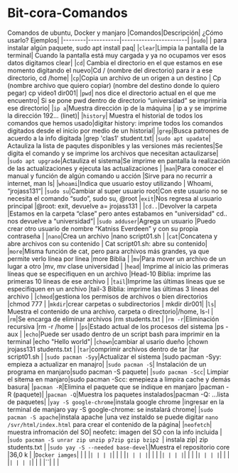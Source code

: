 # Bit-cora-Comandos
Comandos de ubuntu, Docker y manjaro
|Comandos|Descripción| ¿Cómo usarlo? Ejemplos|
|--------|-----------|-----------------------|
|`sudo`| | para instalar algún paquete, sudo apt install paq|
|`clear`|Limpia la pantalla de la terminal| Cuando la pantalla está muy cargada y ya no ocupamos ver esos datos digitamos clear|
|`cd`| Cambia el directorio en el que estamos en ese momento digitando el nuevo|Cd / (nombre del directorio) para ir a ese directorio, cd /home|
|`cp`|Copia un archivo de un origen a un destino | Cp (nombre archivo que quiero copiar) (nombre del destino donde lo quiero pegar) cp video1 dir001|
|`pwd`| nos dice el directorio actual en el que me encuentro| Si se pone pwd dentro de directorio “universidad” se imprimiría ese directorio|
|`ip a`|Muestra dirección ip de la máquina | ip a y se imprime la dirección 192… (linet)|
|`history`| Muestra el historial de todos los comandos que hemos usado|digitar history: imprime todos los comandos digitados desde el inicio por medio de un historial|
|`grep`|Busca patrones de acuerdo a la info digitada |grep 'clas1' student.txt|
|`sudo apt upadate`| Actauliza la lista de paqutes disponibles y las versiones más recientes|Se digita el comando y se imprime los archivos que necesitan actaulizarse|
|`sudo apt upgrade`|Actauliza el sistema|Se imprime en pantalla la realización de las actualizaciones y ejecuta las actualizaciones |
|`man`|Para conocer el manual y función de algún comando u acción |Sirve para no recurrir a internet, man ls|
|`whoami`|Indica que usuario estoy utilizando | Whoami, “jrojass131”|
|`sudo su`|Cambiar al super usuario root|Con este usuario no se necesita el comando “sudo”, sudo su, @root
|`exit`|Nos regresa al usuario principal |@root: exit, devuelve a= jrojass131 |
|`cd..`|Devolver la carpeta |Estamos en la carpeta “clase” pero antes estabamos en "universidad" cd.. nos devuelve a “universidad”|
|`sudo adduser`|Agrega un usuario |Puedo crear otro usuario de nombre “Katniss Everdeen” y con su propia contraseña |
|`nano`|Crea un archivo |nano script01.sh |
|`cat`|Concatena y abre archivos con su contenido | Cat script01.sh: abre su contenido|
|`more`|Misma función de cat, pero para archivos más grandes, ya que permite verlo línea por línea |more Biblia |
|`mv`|Para mover un archivo de un lugar a otro |mv<nombre de archivo><donde queremos moverlo>, mv clase universidad |
|`head`| Imprime al inicio las primeras líneas que se especifiquen en un archivo |Head-10 Biblia: imprime las primeras 10 líneas de ese archivo |
|`tail`|Imprime las últimas líneas que se especifiquen en un archivo |tail-3 Biblia: imprime las últimas 3 líneas del archivo |
|`chmod`|gestiona los permisos de archivos o bien directorios |chmod 777 |
|`mkdir`|crear carpetas o subdirectorios | mkdir dir001|
|`ls`| Muestra el contenido de una archivo, carpeta o directorio|/home, ls-l |
|`rm`|Se encarga de eliminar archivos |rm students.txt |
|`rm -r`|Eliminación recursiva |rm -r /home |
|`ps`|Estado actual de los procesos del sistema |ps -aux |
|`echo`|Puede ser usado dentro de un script bash para imprimir en la terminal |echo "Hello world"|
|`chown`|cambiar al usario dueño |chown jrojass131 students.txt |
|`tar`|comprimir archivos dentro de tar |tar script01.sh |
|`sudo pacman -Syy`|Actualizar el sistema |sudo pacman -Syy: empieza a actualizar en manajro|
|`sudo pacman -S`| Instalación de un programa en manjaro|sudo pacman -S paquete|
|`sudo pacman -Scc`| Limpiar el sitema en manjaro|sudo pacman -Scc: emepieza a limpira cache y demás basura|
|`pacman -R`|Elimina el paquete que se indique en manjaro |pacman -R (paquete)|
|`pacman -Q`|Muestra los paquetes instalados|pacman -Q: ...lista de paquetes|
|`yay -S google-chrome`|instala google chrome |ingresar en la terminal de manjaro yay -S google-chrome: se instalará chrome|
|`sudo pacman -S apache`|instala apache |una vez instaldo se puede digitar `nano /svr/html/index.html` para crear el contenido de la página|
|`neofetch`| muestra infromación del SO| neofetc: imagen del SO con la info incluida |
|`sudo pacman -S unrar zip unzip p7zip gzip bzip2 `| instala zip| zip students.txt |
|`sudo yay -S --needed base-devel`|Muestra el repositorio core |36,0 k |
|`Docker iamges`| | |
|``| | |
|``| | |
|``| | |
|``| | |
|``| | |
|``| | |
|``| | |
|``| | |
|``| | |
|``| | |
|``| | |
